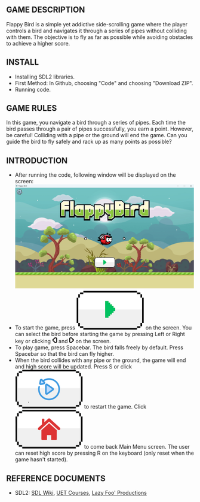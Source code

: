 
## GAME DESCRIPTION
Flappy Bird is a simple yet addictive side-scrolling game where the player controls a bird and navigates it through a series of pipes without colliding with them. The objective is to fly as far as possible while avoiding obstacles to achieve a higher score.
## INSTALL
- Installing SDL2 libraries.
- First Method: In Github, choosing "Code" and choosing "Download ZIP".
- Running code.
## GAME RULES
In this game, you navigate a bird through a series of pipes. Each time the bird passes through a pair of pipes successfully, you earn a point. However, be careful! Colliding with a pipe or the ground will end the game. Can you guide the bird to fly safely and rack up as many points as possible?
## INTRODUCTION
- After running the code, following window will be displayed on the screen: 
![](/asset/image/gameplay-start.png)
- To start the game, press ![](/asset/image/start.png) on the screen. You can select the bird before starting the game by pressing Left or Right key or clicking ![](/asset/image/nextLeft.png) and ![](/asset/image/nextRight.png) on the screen. 
- To play game, press Spacebar. The bird falls freely by default. Press Spacebar so that the bird can fly higher.
- When the bird collides with any pipe or the ground, the game will end and high score will be updated. Press S or click ![](/asset/image/replay.png) to restart the game. Click ![](/asset/image/home.png) to come back Main Menu screen. The user can reset high score by pressing R on the keyboard (only reset when the game hasn't started).
## REFERENCE DOCUMENTS
- SDL2: [SDL Wiki](https://wiki.libsdl.org/SDL2/FrontPage), [UET Courses](https://courses.uet.vnu.edu.vn/), [Lazy Foo' Productions](https://lazyfoo.net/tutorials/SDL/)